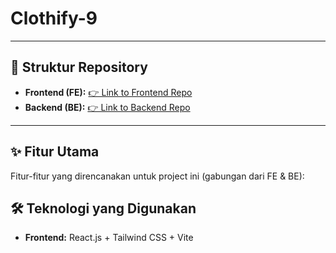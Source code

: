 # Clothify-9

---

## 📂 Struktur Repository

- **Frontend (FE):** [👉 Link to Frontend Repo](https://github.com/endisuwandii/Clothify-9-web.git)
- **Backend (BE):** [👉 Link to Backend Repo](https://github.com/endisuwandii/Clothify-9-api.git)

---

## ✨ Fitur Utama

Fitur-fitur yang direncanakan untuk project ini (gabungan dari FE & BE):

## 🛠️ Teknologi yang Digunakan

- **Frontend:** React.js + Tailwind CSS + Vite
